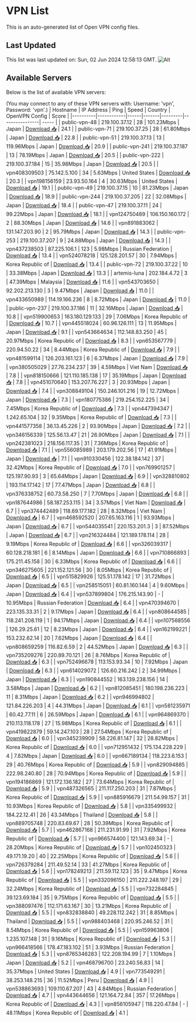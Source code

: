 # VPN List

This is an auto-generated list of Open VPN config files.

## Last Updated

This list was last updated on: Sun, 02 Jun 2024 12:58:13 GMT.
![Alt](https://repobeats.axiom.co/api/embed/186b98318ef1479477931607c1ad7d823f12451f.svg "Repobeats analytics image")

## Available Servers

Below is the list of available VPN servers:

(You may connect to any of these VPN servers with: Username: 'vpn', Password: 'vpn'.)
| Hostname | IP Address | Ping | Speed | Country | OpenVPN Config | Score |
|----------|------------|------|-------|---------|----------------| ----- |
| public-vpn-48 | 219.100.37.12 | 28 | 101.23Mbps | Japan | [Download 📥](./configs/server_0_JP.ovpn) | 24.1 |
| public-vpn-71 | 219.100.37.25 | 28 | 61.80Mbps | Japan | [Download 📥](./configs/server_1_JP.ovpn) | 22.8 |
| public-vpn-51 | 219.100.37.13 | 13 | 119.96Mbps | Japan | [Download 📥](./configs/server_2_JP.ovpn) | 20.9 |
| public-vpn-241 | 219.100.37.187 | 13 | 78.19Mbps | Japan | [Download 📥](./configs/server_3_JP.ovpn) | 20.5 |
| public-vpn-222 | 219.100.37.184 | 15 | 35.98Mbps | Japan | [Download 📥](./configs/server_4_JP.ovpn) | 20.5 |
| vpn408309503 | 75.142.5.100 | 34 | 5.63Mbps | United States | [Download 📥](./configs/server_5_US.ovpn) | 20.3 |
| vpn198156159 | 23.93.50.164 | 4 | 30.63Mbps | United States | [Download 📥](./configs/server_6_US.ovpn) | 19.1 |
| public-vpn-49 | 219.100.37.15 | 10 | 81.23Mbps | Japan | [Download 📥](./configs/server_7_JP.ovpn) | 18.9 |
| public-vpn-244 | 219.100.37.205 | 22 | 32.08Mbps | Japan | [Download 📥](./configs/server_8_JP.ovpn) | 18.4 |
| public-vpn-47 | 219.100.37.11 | 24 | 99.22Mbps | Japan | [Download 📥](./configs/server_9_JP.ovpn) | 18.1 |
| vpn124750489 | 106.150.160.172 | 2 | 88.30Mbps | Japan | [Download 📥](./configs/server_10_JP.ovpn) | 14.6 |
| vpn891883062 | 131.147.203.90 | 2 | 95.79Mbps | Japan | [Download 📥](./configs/server_11_JP.ovpn) | 14.3 |
| public-vpn-253 | 219.100.37.207 | 9 | 24.88Mbps | Japan | [Download 📥](./configs/server_12_JP.ovpn) | 14.3 |
| vpn437238503 | 87.225.106.1 | 123 | 5.98Mbps | Russian Federation | [Download 📥](./configs/server_13_RU.ovpn) | 13.4 |
| vpn524078218 | 125.128.201.57 | 30 | 7.94Mbps | Korea Republic of | [Download 📥](./configs/server_14_KR.ovpn) | 13.4 |
| public-vpn-72 | 219.100.37.22 | 10 | 33.38Mbps | Japan | [Download 📥](./configs/server_15_JP.ovpn) | 13.3 |
| artemis-luna | 202.184.4.72 | 3 | 47.39Mbps | Malaysia | [Download 📥](./configs/server_16_MY.ovpn) | 11.6 |
| vpn543703650 | 92.202.213.130 | 3 | 9.47Mbps | Japan | [Download 📥](./configs/server_17_JP.ovpn) | 11.0 |
| vpn433650989 | 114.19.166.236 | 8 | 8.72Mbps | Japan | [Download 📥](./configs/server_18_JP.ovpn) | 11.0 |
| public-vpn-237 | 219.100.37.186 | 11 | 32.16Mbps | Japan | [Download 📥](./configs/server_19_JP.ovpn) | 10.8 |
| vpn519900653 | 163.180.129.133 | 29 | 7.06Mbps | Korea Republic of | [Download 📥](./configs/server_20_KR.ovpn) | 10.7 |
| vpn445518024 | 60.96.126.111 | 13 | 11.95Mbps | Japan | [Download 📥](./configs/server_21_JP.ovpn) | 9.1 |
| vpn543664634 | 112.148.83.250 | 45 | 20.97Mbps | Korea Republic of | [Download 📥](./configs/server_22_KR.ovpn) | 8.3 |
| vpn653567779 | 220.94.50.22 | 34 | 8.44Mbps | Korea Republic of | [Download 📥](./configs/server_23_KR.ovpn) | 7.9 |
| vpn481599114 | 126.203.161.123 | 6 | 6.37Mbps | Japan | [Download 📥](./configs/server_24_JP.ovpn) | 7.9 |
| vpn380505029 | 27.76.234.237 | 39 | 4.59Mbps | Viet Nam | [Download 📥](./configs/server_25_VN.ovpn) | 7.8 |
| vpn818150666 | 121.110.185.138 | 17 | 35.19Mbps | Japan | [Download 📥](./configs/server_26_JP.ovpn) | 7.8 |
| vpn451070640 | 153.207.76.227 | 3 | 20.93Mbps | Japan | [Download 📥](./configs/server_27_JP.ovpn) | 7.4 |
| vpn308849104 | 150.246.101.216 | 19 | 12.72Mbps | Japan | [Download 📥](./configs/server_28_JP.ovpn) | 7.3 |
| vpn180775386 | 219.254.152.225 | 34 | 7.45Mbps | Korea Republic of | [Download 📥](./configs/server_29_KR.ovpn) | 7.3 |
| vpn447394347 | 1.242.65.104 | 32 | 9.35Mbps | Korea Republic of | [Download 📥](./configs/server_30_KR.ovpn) | 7.3 |
| vpn441577358 | 36.13.45.226 | 2 | 93.90Mbps | Japan | [Download 📥](./configs/server_31_JP.ovpn) | 7.2 |
| vpn346156339 | 125.56.13.47 | 21 | 26.90Mbps | Japan | [Download 📥](./configs/server_32_JP.ovpn) | 7.1 |
| vpn242381023 | 218.156.117.35 | 31 | 7.36Mbps | Korea Republic of | [Download 📥](./configs/server_33_KR.ovpn) | 7.1 |
| vpn556085989 | 203.179.202.56 | 17 | 41.91Mbps | Japan | [Download 📥](./configs/server_34_JP.ovpn) | 7.1 |
| vpn910330456 | 122.38.184.142 | 37 | 32.42Mbps | Korea Republic of | [Download 📥](./configs/server_35_KR.ovpn) | 7.0 |
| vpn769901257 | 125.197.90.93 | 3 | 65.64Mbps | Japan | [Download 📥](./configs/server_36_JP.ovpn) | 6.9 |
| vpn328810802 | 193.114.17.142 | 17 | 77.47Mbps | Japan | [Download 📥](./configs/server_37_JP.ovpn) | 6.8 |
| vpn376338752 | 60.73.58.250 | 7 | 7.70Mbps | Japan | [Download 📥](./configs/server_38_JP.ovpn) | 6.8 |
| vpn187644986 | 58.187.253.115 | 34 | 3.57Mbps | Viet Nam | [Download 📥](./configs/server_39_VN.ovpn) | 6.7 |
| vpn374442489 | 118.69.177.182 | 28 | 8.32Mbps | Viet Nam | [Download 📥](./configs/server_40_VN.ovpn) | 6.7 |
| vpn468592520 | 207.65.163.116 | 1 | 93.93Mbps | Japan | [Download 📥](./configs/server_41_JP.ovpn) | 6.7 |
| vpn544035541 | 220.153.201.3 | 3 | 87.52Mbps | Japan | [Download 📥](./configs/server_42_JP.ovpn) | 6.7 |
| vpn216324484 | 121.189.178.114 | 28 | 9.19Mbps | Korea Republic of | [Download 📥](./configs/server_43_KR.ovpn) | 6.6 |
| vpn326039317 | 60.128.218.181 | 6 | 8.14Mbps | Japan | [Download 📥](./configs/server_44_JP.ovpn) | 6.6 |
| vpn710866893 | 175.211.45.158 | 30 | 6.33Mbps | Korea Republic of | [Download 📥](./configs/server_45_KR.ovpn) | 6.6 |
| vpn346275605 | 221.152.121.56 | 30 | 8.05Mbps | Korea Republic of | [Download 📥](./configs/server_46_KR.ovpn) | 6.5 |
| vpn515829926 | 125.51.178.142 | 17 | 31.72Mbps | Japan | [Download 📥](./configs/server_47_JP.ovpn) | 6.5 |
| vpn258515051 | 60.81.160.144 | 4 | 9.60Mbps | Japan | [Download 📥](./configs/server_48_JP.ovpn) | 6.4 |
| vpn537899804 | 176.215.143.90 | - | 10.95Mbps | Russian Federation | [Download 📥](./configs/server_49_RU.ovpn) | 6.4 |
| vpn470394670 | 223.135.33.31 | 2 | 9.17Mbps | Japan | [Download 📥](./configs/server_50_JP.ovpn) | 6.4 |
| vpn808644585 | 118.241.208.119 | 1 | 94.17Mbps | Japan | [Download 📥](./configs/server_51_JP.ovpn) | 6.4 |
| vpn107568556 | 126.29.25.61 | 12 | 8.23Mbps | Japan | [Download 📥](./configs/server_52_JP.ovpn) | 6.4 |
| vpn162199221 | 153.232.62.14 | 20 | 7.62Mbps | Japan | [Download 📥](./configs/server_53_JP.ovpn) | 6.4 |
| vpn808659259 | 116.82.6.59 | 2 | 44.52Mbps | Japan | [Download 📥](./configs/server_54_JP.ovpn) | 6.3 |
| vpn735209276 | 220.89.70.121 | 26 | 8.76Mbps | Korea Republic of | [Download 📥](./configs/server_55_KR.ovpn) | 6.3 |
| vpn752496678 | 113.153.93.34 | 10 | 7.92Mbps | Japan | [Download 📥](./configs/server_56_JP.ovpn) | 6.3 |
| vpn614029072 | 126.60.216.242 | 2 | 34.99Mbps | Japan | [Download 📥](./configs/server_57_JP.ovpn) | 6.3 |
| vpn190844552 | 163.139.238.156 | 14 | 3.58Mbps | Japan | [Download 📥](./configs/server_58_JP.ovpn) | 6.2 |
| vpn812085451 | 180.198.236.223 | 11 | 8.31Mbps | Japan | [Download 📥](./configs/server_59_JP.ovpn) | 6.2 |
| vpn946994802 | 121.84.226.203 | 4 | 44.31Mbps | Japan | [Download 📥](./configs/server_60_JP.ovpn) | 6.1 |
| vpn581235971 | 60.42.77.11 | 6 | 26.59Mbps | Japan | [Download 📥](./configs/server_61_JP.ovpn) | 6.1 |
| vpn964869370 | 210.113.118.178 | 27 | 15.98Mbps | Korea Republic of | [Download 📥](./configs/server_62_KR.ovpn) | 6.1 |
| vpn419822879 | 59.14.247.103 | 28 | 27.54Mbps | Korea Republic of | [Download 📥](./configs/server_63_KR.ovpn) | 6.0 |
| vpn345239909 | 58.226.81.147 | 32 | 28.82Mbps | Korea Republic of | [Download 📥](./configs/server_64_KR.ovpn) | 6.0 |
| vpn712951432 | 175.134.228.229 | 4 | 7.82Mbps | Japan | [Download 📥](./configs/server_65_JP.ovpn) | 6.0 |
| vpn667189134 | 118.223.6.153 | 29 | 40.76Mbps | Korea Republic of | [Download 📥](./configs/server_66_KR.ovpn) | 5.9 |
| vpn829094885 | 222.98.240.80 | 28 | 70.94Mbps | Korea Republic of | [Download 📥](./configs/server_67_KR.ovpn) | 5.9 |
| vpn194186869 | 121.172.136.182 | 27 | 73.64Mbps | Korea Republic of | [Download 📥](./configs/server_68_KR.ovpn) | 5.9 |
| vpn487326565 | 211.117.250.203 | 31 | 7.87Mbps | Korea Republic of | [Download 📥](./configs/server_69_KR.ovpn) | 5.9 |
| vpn885916679 | 211.54.99.157 | 31 | 10.93Mbps | Korea Republic of | [Download 📥](./configs/server_70_KR.ovpn) | 5.8 |
| vpn335499932 | 184.22.12.41 | 26 | 43.34Mbps | Thailand | [Download 📥](./configs/server_71_TH.ovpn) | 5.8 |
| vpn889705748 | 220.83.69.67 | 28 | 50.39Mbps | Korea Republic of | [Download 📥](./configs/server_72_KR.ovpn) | 5.7 |
| vpn462867168 | 211.231.91.99 | 31 | 7.92Mbps | Korea Republic of | [Download 📥](./configs/server_73_KR.ovpn) | 5.7 |
| vpn966574400 | 121.143.69.34 | - | 28.20Mbps | Korea Republic of | [Download 📥](./configs/server_74_KR.ovpn) | 5.7 |
| vpn102450323 | 49.171.19.20 | 40 | 22.25Mbps | Korea Republic of | [Download 📥](./configs/server_75_KR.ovpn) | 5.6 |
| vpn726379284 | 211.49.52.14 | 33 | 41.27Mbps | Korea Republic of | [Download 📥](./configs/server_76_KR.ovpn) | 5.6 |
| vpn178249213 | 211.59.112.123 | 35 | 9.47Mbps | Korea Republic of | [Download 📥](./configs/server_77_KR.ovpn) | 5.5 |
| vpn332096150 | 211.222.248.197 | 29 | 32.24Mbps | Korea Republic of | [Download 📥](./configs/server_78_KR.ovpn) | 5.5 |
| vpn732284845 | 39.123.69.184 | 35 | 9.75Mbps | Korea Republic of | [Download 📥](./configs/server_79_KR.ovpn) | 5.5 |
| vpn388097476 | 112.171.63.167 | 30 | 13.21Mbps | Korea Republic of | [Download 📥](./configs/server_80_KR.ovpn) | 5.5 |
| vpn832838840 | 49.228.112.242 | 31 | 8.85Mbps | Thailand | [Download 📥](./configs/server_81_TH.ovpn) | 5.5 |
| vpn988403468 | 220.95.246.52 | 31 | 8.54Mbps | Korea Republic of | [Download 📥](./configs/server_82_KR.ovpn) | 5.5 |
| vpn159963806 | 1.235.107.148 | 31 | 9.16Mbps | Korea Republic of | [Download 📥](./configs/server_83_KR.ovpn) | 5.3 |
| vpn966418566 | 178.47.183.102 | 51 | 3.93Mbps | Russian Federation | [Download 📥](./configs/server_84_RU.ovpn) | 5.3 |
| vpn8765346283 | 122.208.194.99 | 7 | 1.10Mbps | Japan | [Download 📥](./configs/server_85_JP.ovpn) | 5.2 |
| vpn468796700 | 23.240.56.83 | 14 | 35.37Mbps | United States | [Download 📥](./configs/server_86_US.ovpn) | 4.9 |
| vpn773549291 | 38.253.148.215 | 36 | 11.52Mbps | Peru | [Download 📥](./configs/server_87_PE.ovpn) | 4.9 |
| vpn538863693 | 109.110.67.207 | 43 | 4.84Mbps | Russian Federation | [Download 📥](./configs/server_88_RU.ovpn) | 4.7 |
| vpn443644656 | 121.164.72.84 | 357 | 17.26Mbps | Korea Republic of | [Download 📥](./configs/server_89_KR.ovpn) | 4.3 |
| vpn856105947 | 118.220.47.84 | - | 48.11Mbps | Korea Republic of | [Download 📥](./configs/server_90_KR.ovpn) | 4.1 |
